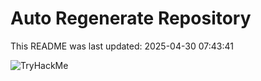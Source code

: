 # Auto Regenerate Repository

This README was last updated: 2025-04-30 07:43:41

 ![TryHackMe](https://tryhackme.com/badge/533634)